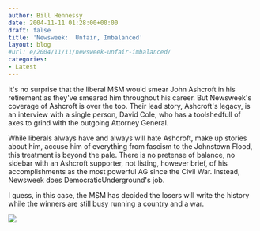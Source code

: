 ```yaml
---
author: Bill Hennessy
date: 2004-11-11 01:28:00+00:00
draft: false
title: 'Newsweek:  Unfair, Imbalanced'
layout: blog
#url: e/2004/11/11/newsweek-unfair-imbalanced/
categories:
- Latest
---
```


It's no surprise that the liberal MSM would smear John Ashcroft in his retirement as they've smeared him throughout his career. But Newsweek's coverage of Ashcroft is over the top. Their lead story, Ashcroft's legacy, is an interview with a single person, David Cole, who has a toolshedfull of axes to grind with the outgoing Attorney General.

While liberals always have and always will hate Ashcroft, make up stories about him, accuse him of everything from fascism to the Johnstown Flood, this treatment is beyond the pale. There is no pretense of balance, no sidebar with an Ashcroft supporter, not listing, however brief, of his accomplishments as the most powerful AG since the Civil War. Instead, Newsweek does DemocraticUnderground's job.

I guess, in this case, the MSM has decided the losers will write the history while the winners are still busy running a country and a war.

![](https://blog.billhennessy.com/aggbug.aspx?PostID=501)

